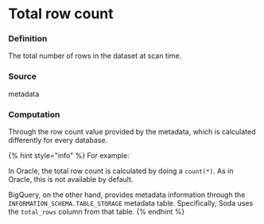 # Total row count

### Definition

The total number of rows in the dataset at scan time.

### Source

metadata

### Computation

Through the row count value provided by the metadata, which is calculated differently for every database.

{% hint style="info" %}
For example:

In Oracle, the total row count is calculated by doing a `count(*)`. As in Oracle, this is not available by default.

BigQuery, on the other hand, provides metadata information through the `INFORMATION_SCHEMA.TABLE_STORAGE` metadata table. Specifically, Soda uses the `total_rows` column from that table.
{% endhint %}
